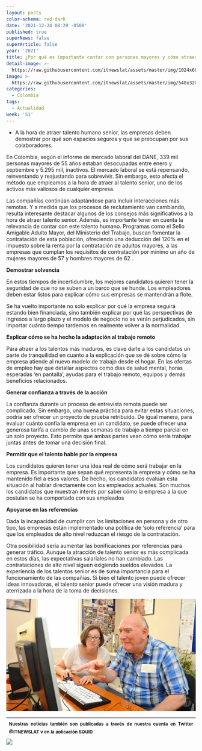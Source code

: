 ```yaml
---
layout: posts
color-schema: red-dark
date: '2021-12-24 08:29 -0500'
published: true
superNews: false
superArticle: false
year: '2021'
title: ¿Por qué es importante contar con personas mayores y cómo atraer ese talento?
detail-image: >-
  https://raw.githubusercontent.com/itnewslat/assets/master/img/1024x680/Adulto-Mayor-g.jpg
image: >-
  https://raw.githubusercontent.com/itnewslat/assets/master/img/540x320/Adulto-Mayor-p.jpg
categories:
  - Colombia
tags:
  - Actualidad
week: '51'
---
```

- A la hora de atraer talento humano senior, las empresas deben demostrar por qué son espacios seguros y que se preocupan por sus colaboradores.
 
En Colombia, según el informe de mercado laboral del DANE, 339 mil personas mayores de 55 años estaban desocupadas entre enero y septiembre y 5.295 mil, inactivos. El mercado laboral se está repensando, reinventando y reajustando para sobrevivir. Sin embargo, esto afecta el método que empleamos a la hora de atraer al talento senior, uno de los activos más valiosos de cualquier empresa.

Las compañías continúan adaptándose para incluir interacciones más remotas. Y a medida que los procesos de reclutamiento van cambiando, resulta interesante destacar algunos de los consejos más significativos a la hora de atraer talento senior. Además, es importante tener en cuenta la relevancia de contar con este talento humano. Programas como el Sello Amigable Adulto Mayor, del Ministerio del Trabajo, buscan fomentar la contratación de esta población, ofreciendo una deducción del 120% en el impuesto sobre la renta por la contratación de adultos mayores, a las empresas que cumplan los requisitos de contratación por mínimo un año de mujeres mayores de 57 y hombres mayores de 62 .

**Demostrar solvencia**

En estos tiempos de incertidumbre, los mejores candidatos quieren tener la seguridad de que no se suben a un barco que se hunde. Los empleadores deben estar listos para explicar cómo sus empresas se mantendrán a flote.

Se ha vuelto importante no solo explicar por qué la empresa seguirá estando bien financiada, sino también explicar por qué las perspectivas de ingresos a largo plazo y el modelo de negocio no se verán perjudicados, sin importar cuánto tiempo tardemos en realmente volver a la normalidad.

**Explicar cómo se ha hecho la adaptación al trabajo remoto**

Para atraer a los talentos más maduros, es clave darle a los candidatos un parte de tranquilidad en cuanto a la explicación que se dé sobre cómo la empresa atiende al nuevo modelo de trabajo desde el hogar. En las ofertas de empleo hay que detallar aspectos como días de salud mental, horas esperadas ‘en pantalla’, ayudas para el trabajo remoto, equipos y demás beneficios relacionados.

**Generar confianza a través de la acción**

La confianza durante un proceso de entrevista remota puede ser complicado. Sin embargo, una buena práctica para evitar estas situaciones, podría ser ofrecer un proyecto de prueba retribuido. De igual manera, para evaluar cuánto confía la empresa en un candidato, se puede ofrecer una generosa tarifa a cambio de unas semanas de trabajo a tiempo parcial en un solo proyecto. Esto permite que ambas partes vean cómo sería trabajar juntas antes de tomar una decisión final.

**Permitir que el talento hable por la empresa**

Los candidatos quieren tener una idea real de cómo será trabajar en la empresa. Es importante que sepan qué representa la empresa y cómo se ha mantenido fiel a esos valores. De hecho, los candidatos evalúan esta situación al hablar directamente con los empleados actuales. Son muchos los candidatos que muestran interés por saber cómo la empresa a la que postulan se ha comportado con sus empleados 

**Apoyarse en las referencias**

Dada la incapacidad de cumplir con las limitaciones en persona y de otro tipo, las empresas están implementado una política de ‘solo referencia’ para que los empleados de alto nivel reduzcan el riesgo de la contratación.

Otra posibilidad sería aumentar las bonificaciones por referencias para generar tráfico. Aunque la atracción de talento senior es más complicada en estos días, las expectativas salariales no han cambiado. Las contrataciones de alto nivel siguen exigiendo sueldos elevados.
La experiencia de los talentos senior es de suma importancia para el funcionamiento de las compañías. Si bien el talento joven puede ofrecer ideas innovadoras, el talento senior puede ofrecer una visión madura y aterrizada a la hora de la toma de decisiones.

![](https://raw.githubusercontent.com/itnewslat/assets/master/img/540x320/Adulto-Mayor-p.jpg)

<table style="height: 42px;" width="569">
<tbody>
<tr>
<td style="text-align: justify;"><sub><strong>Nuestras noticias también son publicadas a través de nuestra cuenta en Twitter <a href="https://twitter.com/itnewslat?lang=es">@ITNEWSLAT</a> y en la aplicación <a href="https://squidapp.co/en/">SQUID</a></strong></sub></td>
</tr>
</tbody>
</table>

<img src="https://tracker.metricool.com/c3po.jpg?hash=56f88a41e39ab42c063cc51676587a04"/>